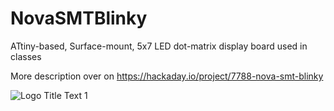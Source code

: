 # NovaSMTBlinky

ATtiny-based, Surface-mount, 5x7 LED dot-matrix display board used in classes

More description over on https://hackaday.io/project/7788-nova-smt-blinky 

![](https://github.com/cogwheelcircuitworks/NovaSMTBlinky/blob/master/etc/animated.gif "Logo Title Text 1")

